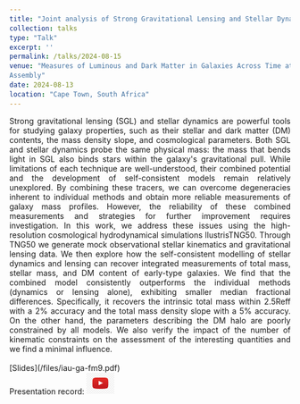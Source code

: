 ```yaml
---
title: "Joint analysis of Strong Gravitational Lensing and Stellar Dynamics"
collection: talks
type: "Talk"
excerpt: ''
permalink: /talks/2024-08-15
venue: "Measures of Luminous and Dark Matter in Galaxies Across Time at XXXII IAU General
Assembly"
date: 2024-08-13
location: "Cape Town, South Africa"
---
```

<div style="text-align: justify">
Strong gravitational lensing (SGL) and stellar dynamics are powerful tools for studying galaxy properties, such as their stellar and dark matter (DM) contents, the mass density slope, and cosmological parameters. Both SGL and stellar dynamics probe the same physical mass: the mass that bends light in SGL also binds stars within the galaxy's gravitational pull. While limitations of each technique are well-understood, their combined potential and the development of self-consistent models remain relatively unexplored. By combining these tracers, we can overcome degeneracies inherent to individual methods and obtain more reliable measurements of galaxy mass profiles. However, the reliability of these combined measurements and strategies for further improvement requires investigation. In this work, we address these issues using the high-resolution cosmological hydrodynamical simulations llustrisTNG50. Through TNG50 we generate mock observational stellar kinematics and gravitational lensing data. We then explore how the self-consistent modelling of stellar dynamics and lensing can recover integrated measurements of total mass, stellar mass, and DM content of early-type galaxies. We find that the combined model consistently outperforms the individual methods (dynamics or lensing alone), exhibiting smaller median fractional differences. Specifically, it recovers the intrinsic total mass within 2.5Reff with a 2% accuracy and the total mass density slope with a 5% accuracy. On the other hand, the parameters describing the DM halo are poorly constrained by all models. We also verify the impact of the number of kinematic constraints on the assessment of the interesting quantities and we find a minimal influence.
</div>
<br>
[Slides](/files/iau-ga-fm9.pdf)
<br>
Presentation record: <a href='https://youtu.be/_J-q80DeK1E?t=14470' target="_blank"><img src="/images/youtube_logo.png" alt="Logo" width="50"></a>
